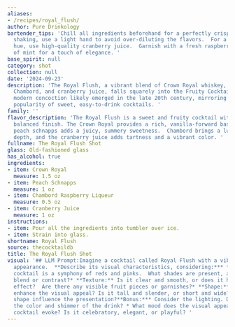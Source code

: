 ```yaml
---
aliases:
- /recipes/royal_flush/
author: Pure Drinkology
bartender_tips: 'Chill all ingredients beforehand for a perfectly crisp cocktail.  When
  shaking, use a light hand to avoid over-diluting the flavors.  For a vibrant red
  hue, use high-quality cranberry juice.  Garnish with a fresh raspberry and a sprig
  of mint for a touch of elegance. '
base_spirit: null
category: shot
collection: null
date: '2024-09-23'
description: 'The Royal Flush, a vibrant blend of Crown Royal whiskey, peach schnapps,
  Chambord, and cranberry juice, falls squarely into the Fruity Cocktail family. This
  modern concoction likely emerged in the late 20th century, mirroring the growing
  popularity of sweet, easy-to-drink cocktails. '
family: ''
flavor_description: 'The Royal Flush is a sweet and fruity cocktail with a smooth,
  balanced finish. The Crown Royal provides a rich, vanilla-forward base, while the
  peach schnapps adds a juicy, summery sweetness.  Chambord brings a luxurious raspberry
  depth, and the cranberry juice adds tartness and a vibrant color. '
fullname: The Royal Flush Shot
glass: Old-fashioned glass
has_alcohol: true
ingredients:
- item: Crown Royal
  measure: 1.5 oz
- item: Peach Schnapps
  measure: 1 oz
- item: Chambord Raspberry Liqueur
  measure: 0.5 oz
- item: Cranberry Juice
  measure: 1 oz
instructions:
- item: Pour all the ingredients into tumbler over ice.
- item: Strain into glass.
shortname: Royal Flush
source: thecocktaildb
title: The Royal Flush Shot
visual: '## LLM Prompt:Imagine a cocktail called Royal Flush with a vibrant, layered
  appearance.  **Describe its visual characteristics, considering:*** **Color:** The
  cocktail is a symphony of reds and pinks.  What shades are present, and how do they
  blend or contrast?* **Texture:** Is it clear and smooth, or does it have a layered
  effect?  Are there any visible fruit pieces or garnishes?* **Shape:** Does the glass
  enhance the visual appeal? Is it tall and slender, or short and wide? How does the
  shape influence the presentation?**Bonus:*** Consider the lighting. Does it enhance
  the color and shimmer of the drink? * What mood does the visual appearance of this
  cocktail evoke? Is it celebratory, elegant, or playful? '
---
```



